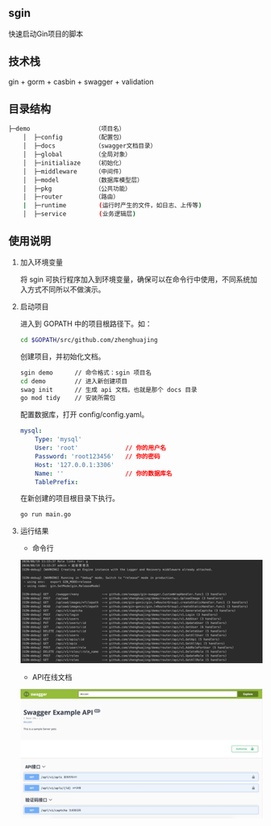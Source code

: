 ## sgin

快速启动Gin项目的脚本

## 技术栈

gin + gorm + casbin + swagger + validation

## 目录结构

```bash
├─demo  	            （项目名）
    │  ├─config         （配置包）
    │  ├─docs  	        （swagger文档目录）
    │  ├─global         （全局对象）
    │  ├─initialiaze    （初始化）
    │  ├─middleware     （中间件）
    │  ├─model          （数据库模型层）
    │  ├─pkg       		（公共功能）
    │  ├─router         （路由）
    |  ├─runtime		 (运行时产生的文件，如日志、上传等)
    │  ├─service         (业务逻辑层)
```

## 使用说明

1. 加入环境变量

   将 sgin 可执行程序加入到环境变量，确保可以在命令行中使用，不同系统加入方式不同所以不做演示。

2. 启动项目

   进入到 GOPATH 中的项目根路径下。如：

   ``` bash
   cd $GOPATH/src/github.com/zhenghuajing
   ```

   创建项目，并初始化文档。

   ``` bash
   sgin demo      // 命令格式：sgin 项目名  
   cd demo        // 进入新创建项目
   swag init      // 生成 api 文档，也就是那个 docs 目录
   go mod tidy    // 安装所需包
   ```

   配置数据库，打开 config/config.yaml。

   ``` yaml
   mysql:
       Type: 'mysql'
       User: 'root' 			// 你的用户名
       Password: 'root123456' 	// 你的密码
       Host: '127.0.0.1:3306'
       Name: ''  				// 你的数据库名
       TablePrefix:
   ```

   在新创建的项目根目录下执行。

   ``` bash
   go run main.go
   ```

3. 运行结果

   - 命令行

   ![1-1命令行结果图](https://github.com/ZhengHuaJing/sgin/blob/master/images/1-1命令行结果图.jpg)

   - API在线文档

   ![1-2 API在线文档结果图](https://github.com/ZhengHuaJing/sgin/blob/master/images/1-2%20API在线文档结果图.jpg)



